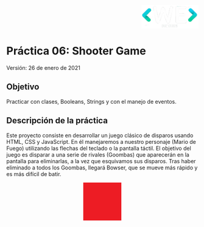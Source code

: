 <img  align="right" width="150" style="float: right; background-color:blue;" src="https://github.com/Davidoff2103/Practica04_Calculadora/blob/main/imagenes/we%20domotics.jpg?raw=true">

<br/><br/><br/>


# Práctica 06: Shooter Game

Versión: 26 de enero de 2021

## Objetivo

Practicar con clases, Booleans, Strings y con el manejo de eventos.

## Descripción de la práctica

Este proyecto consiste en desarrollar un juego clásico de disparos usando HTML, CSS y JavaScript. En él manejaremos a nuestro personaje (Mario de Fuego) utilizando las flechas del teclado o la pantalla táctil. El objetivo del juego es disparar a una serie de rivales (Goombas) que aparecerán en la pantalla para eliminarlas, a la vez que esquivamos sus disparos. Tras haber eliminado a todos los Goombas, llegará Bowser, que se mueve más rápido y es más difícil de batir.

<p align="center">
  <img src="https://github.com/Davidoff2103/Practica06_ShooterGame/blob/main/assets/bueno.png?raw=true">
</p>